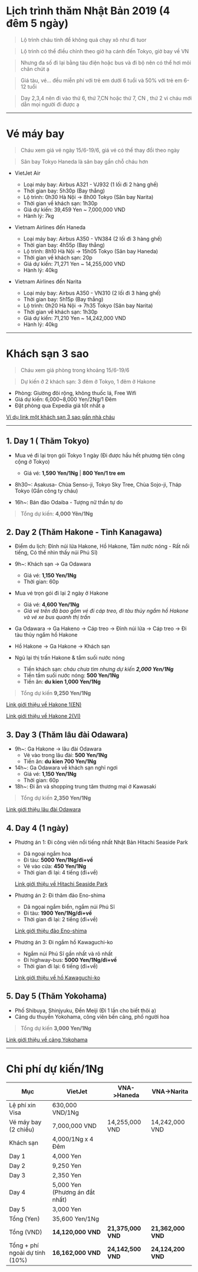 # Lịch trình thăm Nhật Bản 2019 (4 đêm 5 ngày)
> Lộ trình cháu tính để không quá chạy xô như đi tuor

> Lộ trình có thể điều chỉnh theo giờ hạ cánh đến Tokyo, giờ bay về VN

> Nhưng đa số đi lại bằng tàu điện hoặc bus và đi bộ nên có thể hơi mỏi chân chút ạ

> Giá tàu, vé... đều miễn phí với trẻ em dưới 6 tuổi và 50% với trẻ em 6-12 tuổi

> Day 2,3,4 nên đi vào thứ 6, thứ 7,CN hoặc thứ 7, CN , thứ 2 vì cháu mới dẫn mọi người đi được ạ

___
# Vé máy bay
> Cháu xem giá vé ngày 15/6-19/6, giá vé có thể thay đổi theo ngày

> Sân bay Tokyo Haneda là sân bay gần chỗ cháu hơn

* VietJet Air
  * Loại máy bay: Airbus A321 - VJ932 (1 lối đi 2 hàng ghế)
  * Thời gian bay: 5h30p (Bay thẳng)
  * Lộ trình: 0h30 Hà Nội -> 8h00 Tokyo (Sân bay Narita)
  * Thời gian về khách sạn: 1h30p
  * Giá dự kiến: 39,459 Yen ~ 7,000,000 VND
  * Hành lý: 7kg
  
* Vietnam Airlines đến Haneda
  * Loại máy bay: Airbus A350 - VN384 (2 lối đi 3 hàng ghế)
  * Thời gian bay: 4h55p (Bay thẳng)
  * Lộ trình: 8h10 Hà Nội -> 15h05 Tokyo (Sân bay Haneda)
  * Thời gian về khách sạn: 20p
  * Giá dự kiến: 71,271 Yen ~ 14,255,000 VND
  * Hành lý: 40kg

* Vietnam Airlines đến Narita
  * Loại máy bay: Airbus A350 - VN310 (2 lối đi 3 hàng ghế)
  * Thời gian bay: 5h15p (Bay thẳng)
  * Lộ trình: 0h20 Hà Nội -> 7h35 Tokyo (Sân bay Narita)
  * Thời gian về khách sạn: 1h30p
  * Giá dự kiến: 71,210 Yen ~ 14,242,000 VND
  * Hành lý: 40kg
___
# Khách sạn 3 sao
> Cháu xem giá phòng trong khoảng 15/6-19/6

> Dự kiến ở 2 khách sạn: 3 đêm ở Tokyo, 1 đêm ở Hakone

  * Phòng: Giường đôi rộng, không thuốc lá, Free Wifi
  * Giá dự kiến: 6,000~8,000 Yen/2Ng/1 Đêm
  * Đặt phòng qua Expedia giá tốt nhất ạ

  [Ví dụ link một khách sạn 3 sao gần nhà cháu](https://www.expedia.co.jp/en/Tokyo-Hotels-Hotel-Vista-Kamata-Tokyo.h3047507.Hotel-Information?chkin=2019%2F6%2F15&chkout=2019%2F6%2F19&rm1=a2&hwrqCacheKey=9f8cb804-92b3-42fe-835f-792b4fc9dc9aHWRQ1557315760576&cancellable=false&regionId=3593&vip=false&c=f1ef16ab-2ae9-4abb-b650-e272a922f853&mctc=10&exp_dp=6798&exp_ts=1557283364093&exp_curr=JPY&swpToggleOn=false&exp_pg=HSR)
___

## 1. Day 1 ( Thăm Tokyo)
* Mua vé đi lại trọn gói Tokyo 1 ngày (Đi được hầu hết phương tiện công cộng ở Tokyo)
  * Giá vé: **1,590 Yen/1Ng** | **800 Yen/1 tre em**

* 8h30~: Asakusa- Chùa Senso-ji, Tokyo Sky Tree, Chùa Sojo-ji, Tháp Tokyo (Gần công ty cháu)
* 16h~: Bán đảo Odaiba - Tượng nữ thần tự do

> Tổng dự kiến: **4,000 Yên/1Ng**

## 2. Day 2 (Thăm Hakone - Tỉnh Kanagawa) 
* Điểm du lịch: Đỉnh núi lửa Hakone, Hồ Hakone, Tắm nước nóng - Rất nổi tiếng, Có thể nhìn thấy núi Phú Sĩ)
* 9h~: Khách sạn -> Ga Odawara
  * Giá vé: **1,150 Yen/1Ng**
  * Thời gian: 60p
* Mua vé trọn gói đi lại 2 ngày ở Hakone
  * Giá vé: **4,600 Yen/1Ng**
  * *Giá vé trên đã bao gồm vé đi cáp treo, đi tàu thủy ngắm hồ Hakone và vé xe bus quanh thị trấn*

* Ga Odawara -> Ga Hakeno -> Cáp treo -> Đỉnh núi lửa -> Cáp treo -> Đi tàu thủy ngắm hồ Hakone
* Hồ Hakone -> Ga Hakone -> Khách sạn
* Ngủ lại thị trấn Hakone & tắm suối nước nóng
  * Tiền khách sạn: *cháu chưa tìm nhưng dự kiến **2,000 Yen/1Ng***
  * Tiền tắm suối nước nóng: **500 Yen/1Ng**
  * Tiền ăn: **du kien 1,000 Yen/1Ng**

> Tổng dự kiến **9,250 Yen/1Ng**

  [Link giới thiệu về Hakone 1(EN)](https://www.hakonenavi.jp/international/en/)

  [Link giới thiệu về Hakone 2(VI)](https://www.japanhoppers.com/vi/kanto/hakone/)

## 3. Day 3 (Thăm lâu đài Odawara)
* 9h~: Ga Hakone -> lâu đài Odawara
  * Vé vào trong lâu đài: **500 Yen/1Ng**
  * Tiền ăn: **du kien 700 Yen/1Ng**
* 14h~: Ga Odawara về khách sạn nghỉ ngơi
  * Giá vé: **1,150 Yen/1Ng**
  * Thời gian: 60p
* 18h~: Đi ăn và shopping trung tâm thương mại ở Kawasaki

> Tổng dự kiến **2,350 Yen/1Ng**

  [Link giới thiệu lâu đài Odawara](https://odawaracastle.com/)

## 4. Day 4 (1 ngày)
* Phương án 1: Đi công viên nổi tiếng nhất Nhật Bản Hitachi Seaside Park
  * Dã ngoại ngắm hoa
  * Đi tàu: **5000 Yen/1Ng/đi+về**
  * Vé vào cửa: **450 Yen/1Ng**
  * Thời gian đi lại: 4 tiếng (đi+về)

  [Link giới thiệu về Hitachi Seaside Park](https://hitachikaihin.jp/vi.html)

* Phương án 2: Đi thăm đảo Eno-shima
  * Dã ngọai ngắm biển, ngắm núi Phú Sĩ
  * Đi tàu: **1900 Yen/1Ng/đi+về**
  * Thời gian đi lại: 2 tiếng (đi+về)

  [Link giới thiệu đảo Eno-shima](https://www.japan-guide.com/e/e3117.html)

* Phương án 3: Đi ngắm hồ Kawaguchi-ko
  * Ngắm núi Phú Sĩ gần nhất và rõ nhất
  * Đi highway-bus: **5000 Yen/1Ng/đi+về**
  * Thời gian đi lại: 6 tiếng (đi+về)

  [Link giới thiệu về hồ Kawaguchi-ko](https://www.japan-guide.com/e/e6906.html)

## 5. Day 5 (Thăm Yokohama)
* Phố Shibuya, Shinjyuku, Đền Meiji (Đi 1 lần cho biết thôi ạ)
* Cảng du thuyền Yokohama, công viên bến cảng, phố người hoa

> Tổng dự kiến **3,000 Yen/1Ng**

[Link giới thiệu về cảng Yokohama](https://locobee.com/mag/vi/2017/10/23/ghe-tham-cang-bien-yokohama-noi-tieng-o-kanagawa/)

___
# Chi phí dự kiến/1Ng
Mục | VietJet | VNA->Haneda | VNA->Narita
------------ | ------------ | ------------- | -------------
Lệ phí xin Visa | 630,000 VND/1Ng
Vé máy bay (2 chiều) | 7,000,000 VND | 14,255,000 VND | 14,242,000 VND
Khách sạn | 4,000/1Ng x 4 Đêm
Day 1 | 4,000 Yen
Day 2 | 9,250 Yen
Day 3 | 2,350 Yen
Day 4 | 5,000 Yen (Phương án đắt nhất)
Day 5 | 3,000 Yen
Tổng (Yen) | 35,600 Yen/1Ng
Tổng (VND) | **14,120,000 VND** | **21,375,000 VND** | **21,362,000 VND**
Tổng + phí ngoài dự tính (10%) | **16,162,000 VND** | **24,142,500 VND** | **24,124,200 VND**